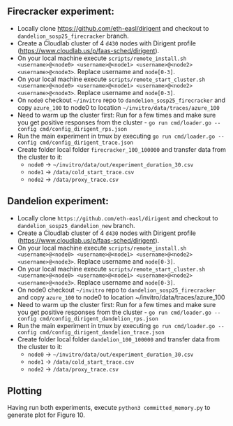 
## Firecracker experiment:
- Locally clone https://github.com/eth-easl/dirigent and checkout to `dandelion_sosp25_firecracker` branch.
- Create a Cloudlab cluster of 4 `d430` nodes with Dirigent profile (https://www.cloudlab.us/p/faas-sched/dirigent).
- On your local machine execute `scripts/remote_install.sh <username>@<node0> <username>@<node1> <username>@<node2> <username>@<node3>`. Replace username and `node[0-3]`.
- On your local machine execute `scripts/remote_start_cluster.sh <username>@<node0> <username>@<node1> <username>@<node2> <username>@<node3>`. Replace username and `node[0-3]`.
- On `node0` checkout `~/invitro` repo to `dandelion_sosp25_firecracker` and copy `azure_100` to node0 to location `~/invitro/data/traces/azure_100`
- Need to warm up the cluster first:
	Run for a few times and make sure you get positive responses from the cluster - `go run cmd/loader.go --config cmd/config_dirigent_rps.json` 
- Run the main experiment in tmux by executing `go run cmd/loader.go --config cmd/config_dirigent_trace.json`
- Create folder local folder `firecracker_100_100000` and transfer data from the cluster to it:
	- `node0` -> `~/invitro/data/out/experiment_duration_30.csv`
	- `node1` -> `/data/cold_start_trace.csv`
	- `node2` -> `/data/proxy_trace.csv`

## Dandelion experiment:
- Locally clone `https://github.com/eth-easl/dirigent` and checkout to `dandelion_sosp25_dandelion_new` branch.
- Create a Cloudlab cluster of 4 `d430` nodes with Dirigent profile (https://www.cloudlab.us/p/faas-sched/dirigent).
- On your local machine execute `scripts/remote_install.sh <username>@<node0> <username>@<node1> <username>@<node2> <username>@<node3>`. Replace username and `node[0-3]`.
- On your local machine execute `scripts/remote_start_cluster.sh <username>@<node0> <username>@<node1> <username>@<node2> <username>@<node3>`. Replace username and `node[0-3]`.
- On node0 checkout `~/invitro` repo to `dandelion_sosp25_firecracker` and copy `azure_100` to node0 to location ~/invitro/data/traces/azure_100
- Need to warm up the cluster first:
	Run for a few times and make sure you get positive responses from the cluster - `go run cmd/loader.go --config cmd/config_dirigent_dandelion_rps.json `
- Run the main experiment in tmux by executing `go run cmd/loader.go --config cmd/config_dirigent_dandelion_trace.json`
- Create folder local folder `dandelion_100_100000` and transfer data from the cluster to it:
	- `node0` -> `~/invitro/data/out/experiment_duration_30.csv`
	- `node1` -> `/data/cold_start_trace.csv`
	- `node2` -> `/data/proxy_trace.csv`

## Plotting	

Having run both experiments, execute `python3 committed_memory.py` to generate plot for Figure 10.
